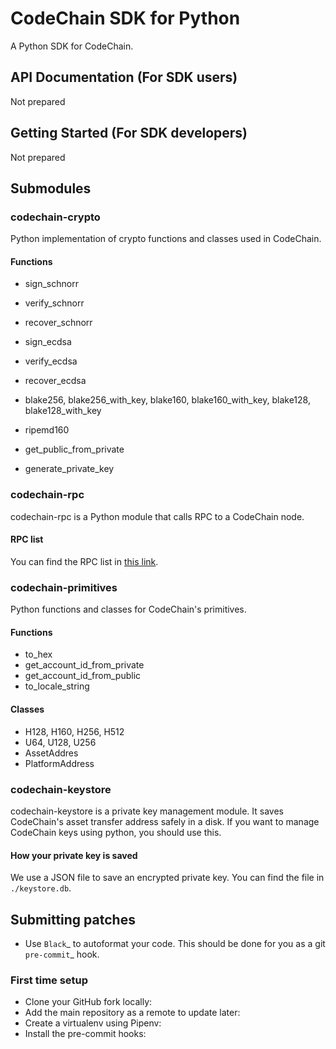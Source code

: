 # CodeChain SDK for Python

A Python SDK for CodeChain.

## API Documentation (For SDK users)

Not prepared

## Getting Started (For SDK developers)

Not prepared

## Submodules

### codechain-crypto

Python implementation of crypto functions and classes used in CodeChain.

#### Functions

* sign_schnorr
* verify_schnorr
* recover_schnorr

* sign_ecdsa
* verify_ecdsa
* recover_ecdsa
* blake256, blake256_with_key, blake160, blake160_with_key, blake128, blake128_with_key
* ripemd160
* get_public_from_private
* generate_private_key

### codechain-rpc

codechain-rpc is a Python module that calls RPC to a CodeChain node.

#### RPC list

You can find the RPC list in [this link](https://github.com/CodeChain-io/codechain/blob/master/spec/JSON-RPC.md).

### codechain-primitives

Python functions and classes for CodeChain's primitives.

#### Functions

* to_hex
* get_account_id_from_private
* get_account_id_from_public
* to_locale_string

#### Classes

* H128, H160, H256, H512
* U64, U128, U256
* AssetAddres
* PlatformAddress

### codechain-keystore

codechain-keystore is a private key management module. It saves CodeChain's asset transfer address safely in a disk. If you want to manage CodeChain keys using python, you should use this.

#### How your private key is saved

We use a JSON file to save an encrypted private key. You can find the file in `./keystore.db`.

## Submitting patches
- Use `Black`_ to autoformat your code. This should be done for you as a git `pre-commit`_ hook.
### First time setup
- Clone your GitHub fork locally:
- Add the main repository as a remote to update later:
- Create a virtualenv using Pipenv:
- Install the pre-commit hooks:
